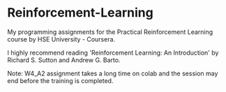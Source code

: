 # Reinforcement-Learning

My programming assignments for the Practical Reinforcement Learning course by HSE University - Coursera.

I highly recommend reading 'Reinforcement Learning: An Introduction' by Richard S. Sutton and Andrew G. Barto.

Note: W4_A2 assignment takes a long time on colab and the session may end before the training is completed.
